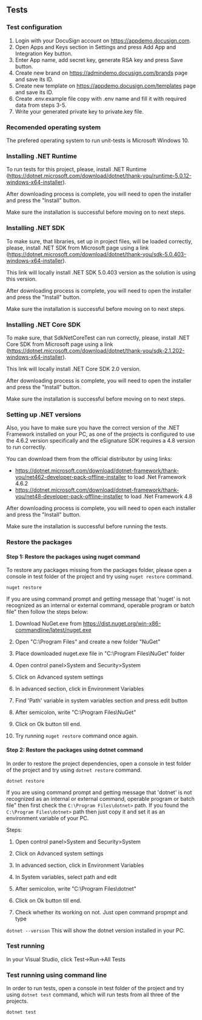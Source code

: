 ## Tests
### Test configuration
1. Login with your DocuSign account on https://appdemo.docusign.com.
2. Open Apps and Keys section in Settings and press Add App and Integration Key button.
3. Enter App name, add secret key, generate RSA key and press Save button.
4. Create new brand on https://admindemo.docusign.com/brands page and save its ID.
5. Create new template on https://appdemo.docusign.com/templates page and save its ID.
6. Create .env.example file copy with .env name and fill it with required data from steps 3-5. 
7. Write your generated private key to private.key file.

### Recomended operating system
The prefered operating system to run unit-tests is Microsoft Windows 10.

### Installing .NET Runtime
To run tests for this project, please, install .NET Runtime (https://dotnet.microsoft.com/download/dotnet/thank-you/runtime-5.0.12-windows-x64-installer).

After downloading process is complete, you will need to open the installer and press the "Install" button.

Make sure the installation is successful before moving on to next steps.

### Installing .NET SDK
To make sure, that libraries, set up in project files, will be loaded correctly, please, install .NET SDK from Microsoft page using a link (https://dotnet.microsoft.com/download/dotnet/thank-you/sdk-5.0.403-windows-x64-installer). 

This link will locally install .NET SDK 5.0.403 version as the solution is using this version.

After downloading process is complete, you will need to open the installer and press the "Install" button.

Make sure the installation is successful before moving on to next steps.

### Installing .NET Core SDK
To make sure, that SdkNetCoreTest can run correctly, please, install .NET Core SDK from Microsoft page using a link (https://dotnet.microsoft.com/download/dotnet/thank-you/sdk-2.1.202-windows-x64-installer). 

This link will locally install .NET Core SDK 2.0 version.

After downloading process is complete, you will need to open the installer and press the "Install" button.

Make sure the installation is successful before moving on to next steps.

### Setting up .NET versions

Also, you have to make sure you have the correct version of the .NET Framework installed on your PC, as one of the projects is configured to use the 4.6.2 version specifically and the eSignature SDK requires a 4.8 version to run correctly.

You can download them from the official distributor by using links:
* https://dotnet.microsoft.com/download/dotnet-framework/thank-you/net462-developer-pack-offline-installer to load .Net Framework 4.6.2
* https://dotnet.microsoft.com/download/dotnet-framework/thank-you/net48-developer-pack-offline-installer to load .Net Framework 4.8

After downloading process is complete, you will need to open each installer and press the "Install" button.

Make sure the installation is successful before running the tests.

### Restore the packages

#### Step 1: Restore the packages using nuget command

To restore any packages missing from the packages folder, please open a console in test folder of the project and try using `nuget restore` command.

``` nuget restore ```

If you are using command prompt and getting message that 'nuget' is not recognized as an internal or external command, operable program or batch file" then follow the steps below:

1. Download NuGet.exe from https://dist.nuget.org/win-x86-commandline/latest/nuget.exe

2. Open "C:\Program Files" and create a new folder "NuGet"

3. Place downloaded nuget.exe file in "C:\Program Files\NuGet" folder

4. Open control panel>System and Security>System

5. Click on Advanced system settings

6. In advanced section, click in Environment Variables

7. Find 'Path' variable in system variables section and press edit button

8. After semicolon, write "C:\Program Files\NuGet"

9. Click on Ok button till end.

10. Try running `nuget restore` command once again.

#### Step 2: Restore the packages using dotnet command

In order to restore the project dependencies, open a console in test folder of the project and try using `dotnet restore` command.

``` dotnet restore ```

If you are using command prompt and getting message that 'dotnet' is not recognized as an internal or external command, operable program or batch file" then first check the ```C:\Program Files\dotnet>``` path. If you found the ```C:\Program Files\dotnet>``` path then just copy it and set it as an environment variable of your PC.

Steps:

1. Open control panel>System and Security>System

2. Click on Advanced system settings

3. In advanced section, click in Environment Variables

4. In System variables, select path and edit

5. After semicolon, write "C:\Program Files\dotnet"

6. Click on Ok button till end.

7. Check whether its working on not. Just open command propmpt and type

```dotnet --version```
This will show the dotnet version installed in your PC.

### Test running

In your Visual Studio, click Test->Run->All Tests

### Test running using command line

In order to run tests, open a console in test folder of the project and try using `dotnet test` command, which will run tests from all three of the projects.

``` dotnet test ```
